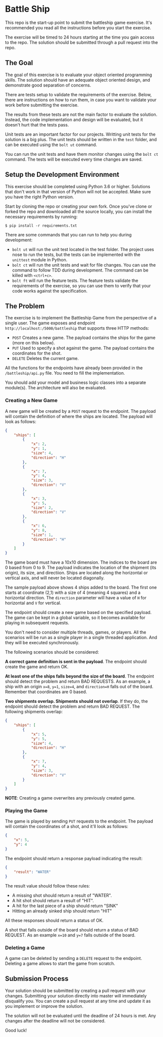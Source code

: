 # Battle Ship

This repo is the start-up point to submit the battleship game exercise. It's recommended you read all the instructions before you start the exercise.

The exercise will be timed to 24 hours starting at the time you gain access to the repo. The solution should be submitted through a pull request into the repo.

## The Goal

The goal of this exercise is to evaluate your object oriented programming skills. The solution should have an adequate object oriented design, and demonstrate good separation of concerns.

There are tests setup to validate the requirements of the exercise. Below, there are instructions on how to run them, in case you want to validate your work before submitting the exercise.

The results from these tests are not the main factor to evaluate the solution. Instead, the code implementation and design will be evaluated, but it doesn't hurt that the tests pass.

Unit tests are an important factor for our projects. Writting unit tests for the solution is a big plus. The unit tests should be written in the `test` folder, and can be executed using the `bolt ut` command. 

You can run the unit tests and have them monitor changes using the `bolt ct` command. The tests will be executed every time changes are saved.

## Setup the Development Environment

This exercise should be completed using Python 3.6 or higher. Solutions that don't work in that version of Python will not be accepted. Make sure you have the right Python version.

Start by cloning the repo or creating your own fork. Once you've clone or forked the repo and downloaded all the source locally, you can install the necessary requirements by running:

```console
$ pip install -r requirements.txt
```

There are some commands that you can run to help you during development:

* `bolt ut` will run the unit test located in the test folder. The project uses nose to run the tests, but the tests can be implemented with the `unittest` module in Python.
* `bolt ct` will run the unit tests and wait for file changes. You can use the command to follow TDD during development. The command can be killed with `<ctrl+c>`.
* `bolt ft` will run the feature tests. The feature tests validate the requirements of the exercise, so you can use them to verify that your code works against the specification.

## The Problem

The exercise is to implement the Battleship Game from the perspective of a single user. The game exposes and endpoint `http://localhost:/5000/battleship` that supports three HTTP methods:

* `POST` Creates a new game. The payload contains the ships for the game (more on this below).
* `PUT` Used to specify a shot against the game. The payload contains the coordinates for the shot.
* `DELETE` Deletes the current game.

All the functions for the endpoints have already been provided in the `/battleship/api.py` file. You need to fill the implementation.

You should add your model and business logic classes into a separate module(s). The architecture will also be evaluated.

### Creating a New Game

A new game will be created by a `POST` request to the endpoint. The payload will contain the definition of where the ships are located. The payload will look as follows:

```json
{
    "ships": [
        {
            "x": 2,
            "y": 1,
            "size": 4,
            "direction": "H"
        },
        {
            "x": 7,
            "y": 4,
            "size": 3,
            "direction": "V"
        },
        {
            "x": 3,
            "y": 5,
            "size": 2,
            "direction": "V"
        },
        {
            "x": 6,
            "y": 8,
            "size": 1,
            "direction": "H"
        }
    ]
}
```

The game board must have a 10x10 dimension. The indices to the board are 0 based from 0 to 9. The payload indicates the location of the shipment (its origin), its size, and directiion. Ships are located along the horizontal or vertical axis, and will never be located diagonally.

The sample payload above shows 4 ships added to the board. The first one starts at coordinate (2,1) with a size of 4 (meaning 4 squares) and a horizontal direction. The `direction` parameter will have a value of `H` for horizontal and `V` for vertical.

The endpoint should create a new game based on the specified payload. The game can be kept in a global variable, so it becomes available for playing in subsequent requests.

You don't need to consider multiple threads, games, or players. All the scenarios will be run as a single player in a single threaded application. And they will be executed synchronously.

The following scenarios should be considered:

**A correct game definition is sent in the payload**. The endpoint should create the game and return OK.

**At least one of the ships falls beyond the size of the board**. The endpoint should detect the problem and return BAD REQUESTS. As an example, a ship with an origin `x=8`, `y=1`, `size=4`, and `direction=H` falls out of the board. Remember that coordinates are 0 based.

**Two shipments overlap. Shipments should not overlap**. If they do, the endpoint should detect the problem and return BAD REQUEST. The following shipments overlap:

```json
{
    "ships": [
        {
            "x": 5,
            "y": 5,
            "size": 4,
            "direction": "H"
        },
        {
            "x": 7,
            "y": 4,
            "size": 3,
            "direction": "V"
        }
    ]
}
```

**NOTE**: Creating a game overwrites any previously created game.

### Playing the Game

The game is played by sending `PUT` requests to the endpoint. The payload will contain the coordinates of a shot, and it'll look as follows:

```json
{
    "x": 5,
    "y": 4
}
```

The endpoint should return a response payload indicating the result:

```json
{
    "result": "WATER"
}
```

The result value should follow these rules:

* A missing shot should return a result of "WATER".
* A hit shot should return a result of "HIT".
* A hit for the last piece of a ship should return "SINK"
* Hitting an already sinked ship should return "HIT"

All these responses should return a status of OK.

A shot that falls outside of the board should return a status of BAD REQUEST. As an example `x=10` and `y=7` falls outside of the board.

### Deleting a Game

A game can be deleted by sending a `DELETE` request to the endpoint. Deleting a game allows to start the game from scratch.

## Submission Process

Your solution should be submitted by creating a pull request with your changes. Submitting your solution directly into master will immediately disqualify you. You can create a pull request at any time and update it as you implement or improve the solution.

The solution will not be evaluated until the deadline of 24 hours is met. Any changes after the deadline will not be considered.

Good luck!
